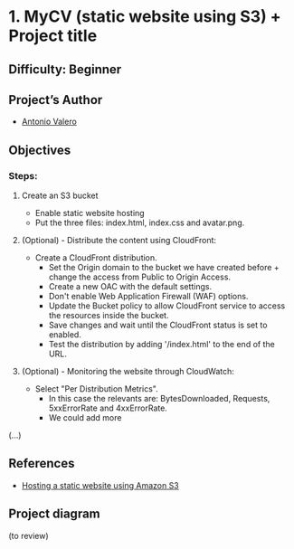 # 1. MyCV (static website using S3) + Project title 
 

## Difficulty: Beginner

 

## Project’s Author 
* [Antonio Valero](https://www.linkedin.com/in/avalero89/) 

 
## Objectives 

 

### Steps: 

1. Create an S3 bucket
    * Enable static website hosting
    * Put the three files: index.html, index.css and avatar.png.

2. (Optional) - Distribute the content using CloudFront:
    *   Create a CloudFront distribution.
        *   Set the Origin domain to the bucket we have created before + change the access from Public to Origin Access.
        *   Create a new OAC with the default settings.
        *   Don't enable Web Application Firewall (WAF) options.
        *   Update the Bucket policy to allow CloudFront service to access the resources inside the bucket.
        *   Save changes and wait until the CloudFront status is set to enabled.
        *   Test the distribution by adding '/index.html' to the end of the URL.


3. (Optional) - Monitoring the website through CloudWatch:
    *   Select "Per Distribution Metrics".
        *   In this case the relevants are: BytesDownloaded, Requests, 5xxErrorRate and 4xxErrorRate.
        *   We could add more 
            

(...) 

 

## References 
* [Hosting a static website using Amazon S3](https://docs.aws.amazon.com/AmazonS3/latest/userguide/WebsiteHosting.html)
 

## Project diagram 

(to review) 
